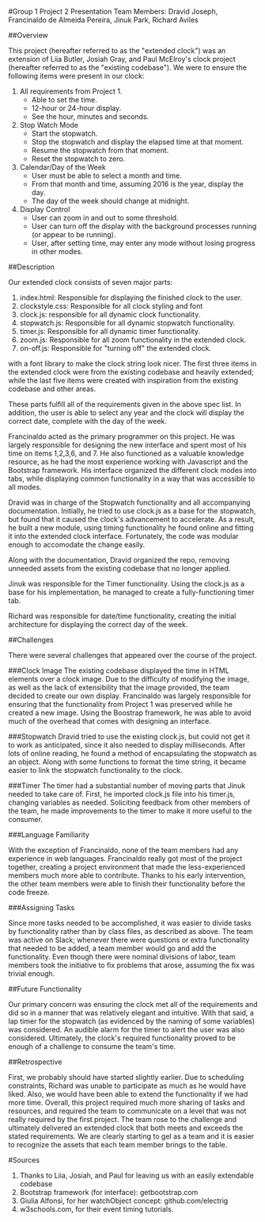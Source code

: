#Group 1 Project 2 Presentation
Team Members: Dravid Joseph, Francinaldo de Almeida Pereira, Jinuk Park, Richard Aviles

##Overview

This project (hereafter referred to as the "extended clock") was an extension of Liia Butler, Josiah Gray, and Paul McElroy's clock project (hereafter referred to as the "existing codebase").  We were to ensure the following items were present in our clock:

1. All requirements from Project 1.
	* Able to set the time.
	* 12-hour or 24-hour display.
	* See the hour, minutes and seconds.
2. Stop Watch Mode
	* Start the stopwatch.
	* Stop the stopwatch and display the elapsed time at that moment.
	* Resume the stopwatch from that moment.
	* Reset the stopwatch to zero.
3. Calendar/Day of the Week
	* User must be able to select a month and time.
	* From that month and time, assuming 2016 is the year, display the day.
	* The day of the week should change at midnight.
4. Display Control
	* User can zoom in and out to some threshold.
	* User can turn off the display with the background processes running (or appear to be running).
	* User, after setting time, may enter any mode without losing progress in other modes.
		
##Description

Our extended clock consists of seven major parts:

1. index.html: Responsible for displaying the finished clock to the user.
2. clockstyle.css: Responsible for all clock styling and font
3. clock.js: responsible for all dynamic clock functionality.
4. stopwatch.js: Responsible for all dynamic stopwatch functionality.
5. timer.js: Responsible for all dynamic timer functionality.
6. zoom.js: Responsible for all zoom functionality in the extended clock.
7. on-off.js: Responsible for "turning off" the extended clock.

with a font library to make the clock string look nicer.  The first three items in the extended clock were from the existing codebase and heavily extended; while the last five items were created with inspiration from the existing codebase and other areas.

These parts fulfill all of the requirements given in the above spec list.  In addition, the user is able to select any year and the clock will display the correct date, complete with the day of the week.

Francinaldo acted as the primary programmer on this project.  He was largely responsible for designing the new interface and spent most of his time on items 1,2,3,6, and 7.  He also functioned as a valuable knowledge resource, as he had the most experience working with Javascript and the Bootstrap framework.  His interface organized the different clock modes into tabs, while displaying common functionality in a way that was accessible to all modes.  

Dravid was in charge of the Stopwatch functionality and all accompanying documentation.  Initially, he tried to use clock.js as a base for the stopwatch, but found that it caused the clock's advancement to accelerate.  As a result, he built a new module, using timing functionality he found online and fitting it into the extended clock interface.  Fortunately, the code was modular enough to accomodate the change easily.

Along with the documentation, Dravid organized the repo, removing unneeded assets from the existing codebase that no longer applied.

Jinuk was responsible for the Timer functionality.  Using the clock.js as a base for his implementation, he managed to create a fully-functioning timer tab.

Richard was responsible for date/time functionality, creating the initial architecture for displaying the correct day of the week.       

##Challenges

There were several challenges that appeared over the course of the project.

###Clock Image
The existing codebase displayed the time in HTML elements over a clock image.  Due to the difficulty of modifying the image, as well as the lack of extensibility that the image provided, the team decided to create our own display. Francinaldo was largely responsible for ensuring that the functionality from Project 1 was preserved while he created a new image.  Using the Boostrap framework, he was able to avoid much of the overhead that comes with designing an interface.

###Stopwatch
Dravid tried to use the existing clock.js, but could not get it to work as anticipated, since it also needed to display milliseconds.  After lots of online reading, he found a method of encapsulating the stopwatch as an object.  Along with some functions to format the time string, it became easier to link the stopwatch functionality to the clock.

###Timer
The timer had a substantial number of moving parts that Jinuk needed to take care of.  First, he imported clock.js file into his timer.js, changing variables as needed.  Soliciting feedback from other members of the team, he made improvements to the timer to make it more useful to the consumer.

###Language Familiarity 

With the exception of Francinaldo, none of the team members had any experience in web languages.  Francinaldo really got most of the project together, creating a project environment that made the less-experienced members much more able to contribute.  Thanks to his early intervention, the other team members were able to finish their functionality before the code freeze.

###Assigning Tasks

Since more tasks needed to be accomplished, it was easier to divide tasks by functionality rather than by class files, as described as above.  The team was active on Slack; whenever there were questions or extra functionality that needed to be added, a team member would go and add the functionality.  Even though there were nominal divisions of labor, team members took the initiative to fix problems that arose, assuming the fix was trivial enough.

  
##Future Functionality

Our primary concern was ensuring the clock met all of the requirements and did so in a manner that was relatively elegant and intuitive.  With that said, a lap timer for the stopwatch (as evidenced by the naming of some variables) was considered.  An audible alarm for the timer to alert the user was also considered.  Ultimately, the clock's required functionality proved to be enough of a challenge to consume the team's time.

##Retrospective

First, we probably should have started slightly earlier.  Due to scheduling constraints, Richard was unable to participate as much as he would have liked.  Also, we would have been able to extend the functionality if we had more time.  Overall, this project required much more sharing of tasks and resources, and required the team to communicate on a level that was not really required by the first project.  The team rose to the challenge and ultimately delivered an extended clock that both meets and exceeds the stated requirements.  We are clearly starting to gel as a team and it is easier to recognize the assets that each team member brings to the table.

#Sources

1.  Thanks to Liia, Josiah, and Paul for leaving us with an easily extendable codebase
2.  Bootstrap framework (for interface): getbootstrap.com
3.  Giulia Alfonsi, for her watchObject concept: github.com/electrig
4.  w3schools.com, for their event timing tutorials.